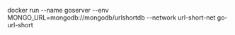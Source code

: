 docker run --name goserver --env MONGO_URL=mongodb://mongodb/urlshortdb --network url-short-net go-url-short